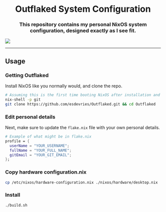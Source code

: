 <div align="center">

# Outflaked System Configuration

### This repository contains my personal NixOS system configuration, designed exactly as I see fit.

</div>

![](./home-manager/static/example.png)

---

## Usage

### Getting Outflaked

Install NixOS like you normally would, and clone the repo.

```bash
# Assuming this is the first time booting NixOS after installation and you don't have git.
nix-shell -p git
git clone https://github.com/esdevries/Outflaked.git && cd Outflaked
```

### Edit personal details

Next, make sure to update the `flake.nix` file with your own personal details.

```nix
# Example of what might be in flake.nix
profile = {
  userName = "YOUR_USERNAME";
  fullName = "YOUR_FULL_NAME";
  gitEmail = "YOUR_GIT_EMAIL";
};
```

### Copy hardware configuration.nix

```bash
cp /etc/nixos/hardware-configuration.nix ./nixos/hardware/desktop.nix
```

### Install

```bash
./build.sh
```

